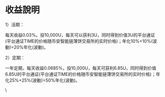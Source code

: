 # 收益說明

&#x20;       1）活期：

&#x20;       每天收益0.03%。投10,000U，每天可以获利3U，同时得到价值3U的平台通证(平台通证TIME的价格随币安智能链薄饼交易所的实时价格)；年化10%+10%(波動)=20%年化(波動)。

&#x20;       2）定期：

&#x20;       一年定期，每天收益0.0685%，投10,000U，每天可获利6.85U，同时得到价值6.85U的平台通证(平台通证TIME的价格随币安智能链薄饼交易所的实时价格)；年化25%+25%(波動)=50%年化(波動)。

\

